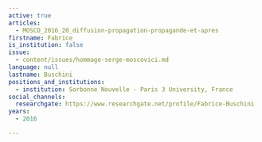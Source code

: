 ```yaml
---
active: true
articles:
  - MOSCO_2016_20_diffusion-propagation-propagande-et-apres
firstname: Fabrice
is_institution: false
issue:
  - content/issues/hommage-serge-moscovici.md
language: null
lastname: Buschini
positions_and_institutions:
  - institution: Sorbonne Nouvelle - Paris 3 University, France
social_channels:
  researchgate: https://www.researchgate.net/profile/Fabrice-Buschini
years:
  - 2016

---
```

